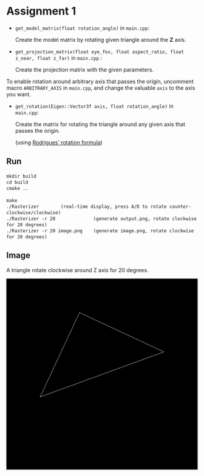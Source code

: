 # Assignment 1

* `get_model_matrix(float rotation_angle)` in `main.cpp`: 

  Create the model matrix by rotating given triangle around the **Z** axis.

* `get_projection_matrix(float eye_fov, float aspect_ratio, float z_near, float z_far)` in `main.cpp` :

  Create the projection matrix with the given parameters.



To enable rotation around arbitrary axis that passes the origin, uncomment macro `ARBITRARY_AXIS` in `main.cpp`, and change the valuable `axis`  to the axis you want.

* `get_rotation(Eigen::Vector3f axis, float rotation_angle)` in `main.cpp`:

  Create the matrix for rotating the triangle around any given axis that passes the origin.

  (using [Rodrigues’ rotation formula](https://en.wikipedia.org/wiki/Rodrigues%27_rotation_formula))



## Run

```shell
mkdir build
cd build
cmake ..

make
./Rasterizer		(real-time display, press A/D to rotate counter-clockwise/clockwise)
./Rasterizer -r 20				(generate output.png, rotate clockwise for 20 degrees)
./Rasterizer -r 20 image.png	(generate image.png, rotate clockwise for 20 degrees)
```



## Image

A triangle rotate clockwise around Z axis for 20 degrees. 

![output.png](image/output.png)